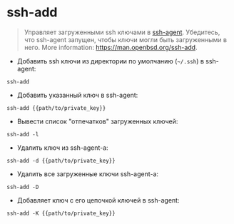 # ssh-add

> Управляет загруженными ssh ключами в [ssh-agent](https://900913.ru/tldr/common/ru/ssh-agent/).
> Убедитесь, что ssh-agent запущен, чтобы ключи могли быть загруженными в него.
> More information: <https://man.openbsd.org/ssh-add>.

- Добавить ssh ключи из директории по умолчанию (`~/.ssh`) в ssh-agent:

`ssh-add`

- Добавить указанный ключ в ssh-agent:

`ssh-add {{path/to/private_key}}`

- Вывести список "отпечатков" загруженных ключей:

`ssh-add -l`

- Удалить ключ из ssh-agent-а:

`ssh-add -d {{path/to/private_key}}`

- Удалить все загруженные ключи ssh-agent-а:

`ssh-add -D`

- Добавляет ключ с его цепочкой ключей в ssh-agent:

`ssh-add -K {{path/to/private_key}}`
